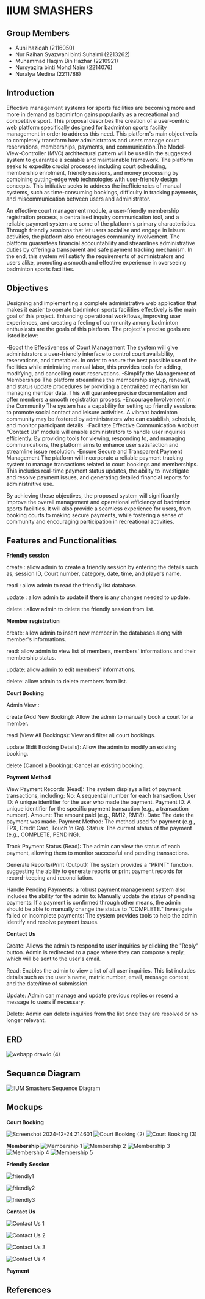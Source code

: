 # IIUM SMASHERS

## Group Members

* Auni haziqah (2116050)
* Nur Raihan Syazwani binti Suhaimi (2213262)
* Muhammad Haqim Bin Hazhar (2210921)
* Nursyazira binti Mohd Naim (2214076)
* Nuralya Medina (2211788)

## Introduction

Effective management systems for sports facilities are becoming more and more in demand as badminton gains popularity as a recreational and competitive sport. This proposal describes the creation of a user-centric web platform specifically designed for badminton sports facility management in order to address this need. This platform's main objective is to completely transform how administrators and users manage court reservations, memberships, payments, and communication.The Model-View-Controller (MVC) architectural pattern will be used in the suggested system to guarantee a scalable and maintainable framework. The platform seeks to expedite crucial processes including court scheduling, membership enrolment, friendly sessions, and money processing by combining cutting-edge web technologies with user-friendly design concepts. This initiative seeks to address the inefficiencies of manual systems, such as time-consuming bookings, difficulty in tracking payments, and miscommunication between users and administrator.

An effective court management module, a user-friendly membership registration process, a centralised inquiry communication tool, and a reliable payment system are some of the platform's primary characteristics. Through friendly sessions that let users socialise and engage in leisure activities, the platform also encourages community involvement. The platform guarantees financial accountability and streamlines administrative duties by offering a transparent and safe payment tracking mechanism. In the end, this system will satisfy the requirements of administrators and users alike, promoting a smooth and effective experience in overseeing badminton sports facilities.

## Objectives

Designing and implementing a complete administrative web application that makes it easier to operate badminton sports facilities effectively is the main goal of this project. Enhancing operational workflows, improving user experiences, and creating a feeling of community among badminton enthusiasts are the goals of this platform. The project's precise goals are listed below:

-Boost the Effectiveness of Court Management
The system will give administrators a user-friendly interface to control court availability, reservations, and timetables. In order to ensure the best possible use of the facilities while minimizing manual labor, this provides tools for adding, modifying, and cancelling court reservations.
-Simplify the Management of Memberships
The platform streamlines the membership signup, renewal, and status update procedures by providing a centralized mechanism for managing member data. This will guarantee precise documentation and offer members a smooth registration process.
-Encourage Involvement in the Community
The system has a capability for setting up friendly sessions to promote social contact and leisure activities. A vibrant badminton community may be fostered by administrators who can establish, schedule, and monitor participant details.
-Facilitate Effective Communication
A robust "Contact Us" module will enable administrators to handle user inquiries efficiently. By providing tools for viewing, responding to, and managing communications, the platform aims to enhance user satisfaction and streamline issue resolution.
-Ensure Secure and Transparent Payment Management
The platform will incorporate a reliable payment tracking system to manage transactions related to court bookings and memberships. This includes real-time payment status updates, the ability to investigate and resolve payment issues, and generating detailed financial reports for administrative use.

By achieving these objectives, the proposed system will significantly improve the overall management and operational efficiency of badminton sports facilities. It will also provide a seamless experience for users, from booking courts to making secure payments, while fostering a sense of community and encouraging participation in recreational activities.

## Features and Functionalities

**Friendly session**

create : allow admin to create a friendly session by entering the details such as, session ID, Court number, category, date, time, and players name.

read : allow admin to read the friendly list database.

update : allow admin to update if there is any changes needed to update.

delete : allow admin to delete the friendly session from list.

**Member registration**

create: allow admin to insert new member in the databases along with member's informations.

read: allow admin to view list of members, members' informations and their membership status.

update: allow admin to edit members' informations.

delete: allow admin to delete members from list.

**Court Booking**

Admin View :

create (Add New Booking): Allow the admin to manually book a court for a member.

read (View All Bookings): View and filter all court bookings.

update (Edit Booking Details): Allow the admin to modify an existing booking.

delete (Cancel a Booking): Cancel an existing booking.


**Payment Method**

   View Payment Records (Read): The system displays a list of payment transactions, including:
    No: A sequential number for each transaction.
    User ID: A unique identifier for the user who made the payment.
    Payment ID: A unique identifier for the specific payment transaction (e.g., a transaction number).
    Amount: The amount paid (e.g., RM12, RM18).
    Date: The date the payment was made.
    Payment Method: The method used for payment (e.g., FPX, Credit Card, Touch 'n Go).
    Status: The current status of the payment (e.g., COMPLETE, PENDING).

Track Payment Status (Read): The admin can view the status of each payment, allowing them to monitor successful and pending transactions.

Generate Reports/Print (Output): The system provides a "PRINT" function, suggesting the ability to generate reports or print payment records for record-keeping and reconciliation.

Handle Pending Payments: a robust payment management system also includes the ability for the admin to:
    Manually update the status of pending payments: If a payment is confirmed through other means, the admin should be able to manually change the status to "COMPLETE."
    Investigate failed or incomplete payments: The system provides tools to help the admin identify and resolve payment issues.

**Contact Us**

Create: Allows the admin to respond to user inquiries by clicking the "Reply" button. Admin is redirected to a page where they can compose a reply, which will be sent to the user's email.

Read: Enables the admin to view a list of all user inquiries. This list includes details such as the user's name, matric number, email, message content, and the date/time of submission.

Update: Admin can manage and update previous replies or resend a message to users if necessary.

Delete: Admin can delete inquiries from the list once they are resolved or no longer relevant.


## ERD 
![webapp drawio (4)](https://github.com/user-attachments/assets/a602783d-ee5e-4251-b034-61ebd7da824a)

## Sequence Diagram
![IIUM Smashers Sequence Diagram](https://github.com/user-attachments/assets/aad11a1b-1cd8-414c-9df1-26afbbf43847)

## Mockups

**Court Booking**

![Screenshot 2024-12-24 214601](https://github.com/user-attachments/assets/acba08e1-0023-4dcc-84c1-80a06cd2f84d)
![Court Booking (2)](https://github.com/user-attachments/assets/79887576-2ce3-43b3-a188-4dbc99cc0311)
![Court Booking (3)](https://github.com/user-attachments/assets/20ee2981-755d-49b1-87ae-dd46ba3a8f68)


**Membership**
![Membership 1](https://github.com/user-attachments/assets/c1e48196-8243-4835-8faf-8c7a2b02dc26)
![Membership 2](https://github.com/user-attachments/assets/124e6f2f-0bd0-4481-9f64-b175045539c3)
![Membership 3](https://github.com/user-attachments/assets/f943b1bd-4c19-4a21-82db-b19d4f4c5c73)
![Membership 4](https://github.com/user-attachments/assets/4548ca28-ef49-4f33-8ac3-6301babf1229)
![Membership 5](https://github.com/user-attachments/assets/3dee0dae-3db8-4e72-88ba-7102f8b13dc7)

**Friendly Session**

![friendly1](https://github.com/user-attachments/assets/216130df-8500-4241-a25d-066db3cb3fd9)

![friendly2](https://github.com/user-attachments/assets/21bb5b6d-0a79-4b4c-a5bc-d8aa2565578c)

![friendly3](https://github.com/user-attachments/assets/7c1abf87-f44f-48d6-908c-7d185deedd40)


**Contact Us**

![Contact Us 1](https://github.com/user-attachments/assets/eacd2c0e-c915-416b-9c9c-775c2192242f)

![Contact Us 2](https://github.com/user-attachments/assets/559570b3-4bb7-44c8-8a5d-1e2316966ee3)

![Contact Us 3](https://github.com/user-attachments/assets/2f54bb6a-1b5e-44bf-b321-d00ac9f70279)

![Contact Us 4](https://github.com/user-attachments/assets/cbe551d4-4006-480f-ad62-49a97cb01b81)

**Payment**





## References

